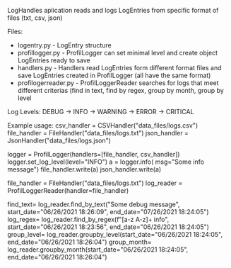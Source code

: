 LogHandles aplication reads and logs LogEntries from specific format of files (txt, csv, json)

Files:
- logentry.py - LogEntry structure 
- profillogger.py - ProfilLogger can set minimal level and create object LogEntries ready to save
- handlers.py - Handlers read LogEntries form different format files and save LogEntries created in ProfilLogger (all have the same format)
- profilogerreader.py - ProfilLoggerReader searches for logs that meet different criterias (find in text, find by regex, group by month, group by level

Log Levels:
DEBUG -> INFO -> WARNING -> ERROR -> CRITICAL

Example usage:
csv_handler = CSVHandler("data_files/logs.csv")
file_handler = FileHandler("data_files/logs.txt")
json_handler = JsonHandler("data_files/logs.json")

logger = ProfilLogger(handlers=[file_handler, csv_handler])
logger.set_log_level(level="INFO")
a = logger.info( msg="Some info message")
file_handler.write(a)
json_handler.write(a)

file_handler = FileHandler("data_files/logs.txt")
log_reader = ProfilLoggerReader(handler=file_handler)

find_text= log_reader.find_by_text("Some debug message", start_date="06/26/2021 18:26:09", end_date="07/26/2021 18:24:05")
log_regex= log_reader.find_by_regex(f"[a-z A-z]+ info", start_date="06/26/2021 18:23:56", end_date="06/26/2021 18:24:05")
group_level= log_reader.groupby_level(start_date="06/26/2021 18:24:05", end_date="06/26/2021 18:26:04")
group_month= log_reader.groupby_month(start_date="06/26/2021 18:24:05", end_date="06/26/2021 18:26:04")
